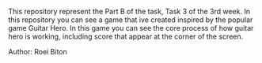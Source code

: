 This repository represent the Part B of the task, Task 3 of the 3rd week.
In this repository you can see a game that ive created inspired by the popular game Guitar Hero.
In this game you can see the core process of how guitar hero is working, including score that appear at the corner of the screen.

Author: Roei Biton
